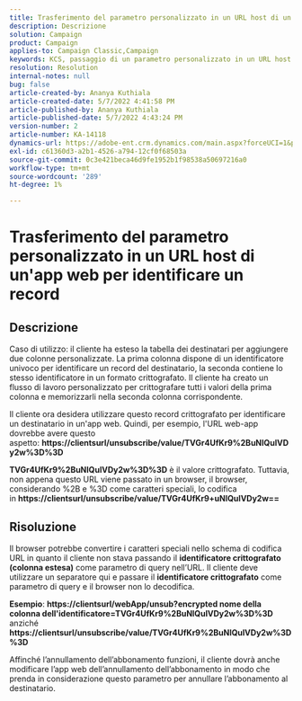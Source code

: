 ```yaml
---
title: Trasferimento del parametro personalizzato in un URL host di un'app web per identificare un record
description: Descrizione
solution: Campaign
product: Campaign
applies-to: Campaign Classic,Campaign
keywords: KCS, passaggio di un parametro personalizzato in un URL host di un'app web per identificare un record
resolution: Resolution
internal-notes: null
bug: false
article-created-by: Ananya Kuthiala
article-created-date: 5/7/2022 4:41:58 PM
article-published-by: Ananya Kuthiala
article-published-date: 5/7/2022 4:43:24 PM
version-number: 2
article-number: KA-14118
dynamics-url: https://adobe-ent.crm.dynamics.com/main.aspx?forceUCI=1&pagetype=entityrecord&etn=knowledgearticle&id=1421cd98-24ce-ec11-a7b5-0022480a8e40
exl-id: c61360d3-a2b1-4526-a794-12cf0f68503a
source-git-commit: 0c3e421beca46d9fe1952b1f98538a50697216a0
workflow-type: tm+mt
source-wordcount: '289'
ht-degree: 1%

---
```


# Trasferimento del parametro personalizzato in un URL host di un&#39;app web per identificare un record

## Descrizione


Caso di utilizzo: il cliente ha esteso la tabella dei destinatari per aggiungere due colonne personalizzate. La prima colonna dispone di un identificatore univoco per identificare un record del destinatario, la seconda contiene lo stesso identificatore in un formato crittografato. Il cliente ha creato un flusso di lavoro personalizzato per crittografare tutti i valori della prima colonna e memorizzarli nella seconda colonna corrispondente.

Il cliente ora desidera utilizzare questo record crittografato per identificare un destinatario in un&#39;app web. Quindi, per esempio, l&#39;URL web-app dovrebbe avere questo aspetto: <b>https://clientsurl/unsubscribe/value/TVGr4UfKr9%2BuNlQulVDy2w%3D%3D</b>

<b>TVGr4UfKr9%2BuNlQulVDy2w%3D%3D</b> è il valore crittografato. Tuttavia, non appena questo URL viene passato in un browser, il browser, considerando %2B e %3D come caratteri speciali, lo codifica in <b>https://clientsurl/unsubscribe/value/TVGr4UfKr9+uNlQulVDy2w==</b>


## Risoluzione


Il browser potrebbe convertire i caratteri speciali nello schema di codifica URL in quanto il cliente non stava passando il <b>identificatore crittografato (colonna estesa)</b> come parametro di query nell’URL. Il cliente deve utilizzare un separatore qui e passare il <b>identificatore crittografato</b> come parametro di query e il browser non lo decodifica.

<b>Esempio</b>: <b>https://clientsurl/webApp/unsub?encrypted nome della colonna dell&#39;identificatore=TVGr4UfKr9%2BuNlQulVDy2w%3D%3D</b> anziché <b> https://clientsurl/unsubscribe/value/TVGr4UfKr9%2BuNlQulVDy2w%3D%3D</b>



Affinché l’annullamento dell’abbonamento funzioni, il cliente dovrà anche modificare l’app web dell’annullamento dell’abbonamento in modo che prenda in considerazione questo parametro per annullare l’abbonamento al destinatario.
